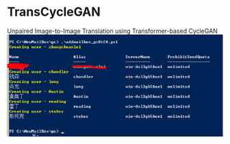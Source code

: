 # TransCycleGAN
 Unpaired Image-to-Image Translation using Transformer-based CycleGAN
![image](https://github.com/lexsaints/powershell/blob/master/IMG/ps2.png)
